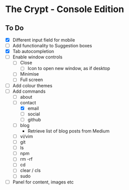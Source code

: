 # The Crypt - Console Edition

## To Do

- [x] Different input field for mobile
- [ ] Add functionality to Suggestion boxes
- [x] Tab autocompletion
- [ ] Enable window controls
  - [ ] Close
    - [ ] Icon to open new window, as if desktop
  - [ ] Minimise
  - [ ] Full screen
- [ ] Add colour themes
- [ ] Add commands
  - [ ] about
  - [ ] contact
    - [x] email
    - [ ] social
    - [ ] github
  - [ ] blog
    * Retrieve list of blog posts from Medium
  - [ ] vi/vim
  - [ ] git
  - [ ] ls
  - [ ] npm
  - [ ] rm -rf
  - [ ] cd
  - [ ] clear / cls
  - [ ] sudo
- [ ] Panel for content, images etc
